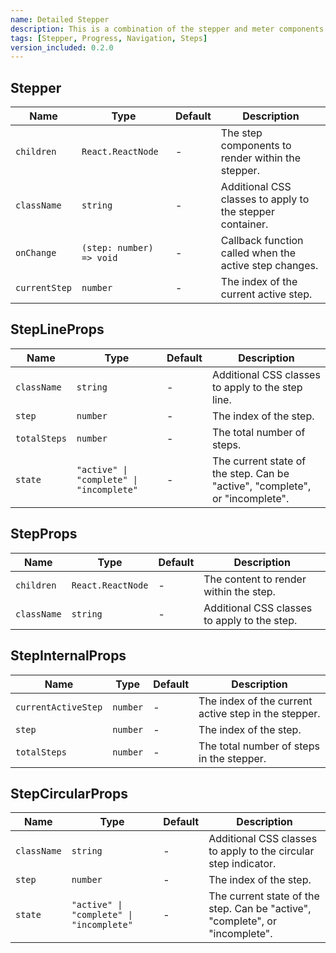 ```yaml
---
name: Detailed Stepper
description: This is a combination of the stepper and meter components. It is an example to show how to integrate both together to create a more complex but user-friendly UI.
tags: [Stepper, Progress, Navigation, Steps]
version_included: 0.2.0
---
```


## Stepper

| Name          | Type                     | Default | Description                                               |
| ------------- | ------------------------ | ------- | --------------------------------------------------------- |
| `children`    | `React.ReactNode`        | -       | The step components to render within the stepper.         |
| `className`   | `string`                 | -       | Additional CSS classes to apply to the stepper container. |
| `onChange`    | `(step: number) => void` | -       | Callback function called when the active step changes.    |
| `currentStep` | `number`                 | -       | The index of the current active step.                     |

## StepLineProps

| Name         | Type                                     | Default | Description                                                                  |
| ------------ | ---------------------------------------- | ------- | ---------------------------------------------------------------------------- |
| `className`  | `string`                                 | -       | Additional CSS classes to apply to the step line.                            |
| `step`       | `number`                                 | -       | The index of the step.                                                       |
| `totalSteps` | `number`                                 | -       | The total number of steps.                                                   |
| `state`      | `"active" \| "complete" \| "incomplete"` | -       | The current state of the step. Can be "active", "complete", or "incomplete". |

## StepProps

| Name        | Type              | Default | Description                                  |
| ----------- | ----------------- | ------- | -------------------------------------------- |
| `children`  | `React.ReactNode` | -       | The content to render within the step.       |
| `className` | `string`          | -       | Additional CSS classes to apply to the step. |

## StepInternalProps

| Name                | Type     | Default | Description                                          |
| ------------------- | -------- | ------- | ---------------------------------------------------- |
| `currentActiveStep` | `number` | -       | The index of the current active step in the stepper. |
| `step`              | `number` | -       | The index of the step.                               |
| `totalSteps`        | `number` | -       | The total number of steps in the stepper.            |

## StepCircularProps

| Name        | Type                                     | Default | Description                                                                  |
| ----------- | ---------------------------------------- | ------- | ---------------------------------------------------------------------------- |
| `className` | `string`                                 | -       | Additional CSS classes to apply to the circular step indicator.              |
| `step`      | `number`                                 | -       | The index of the step.                                                       |
| `state`     | `"active" \| "complete" \| "incomplete"` | -       | The current state of the step. Can be "active", "complete", or "incomplete". |
